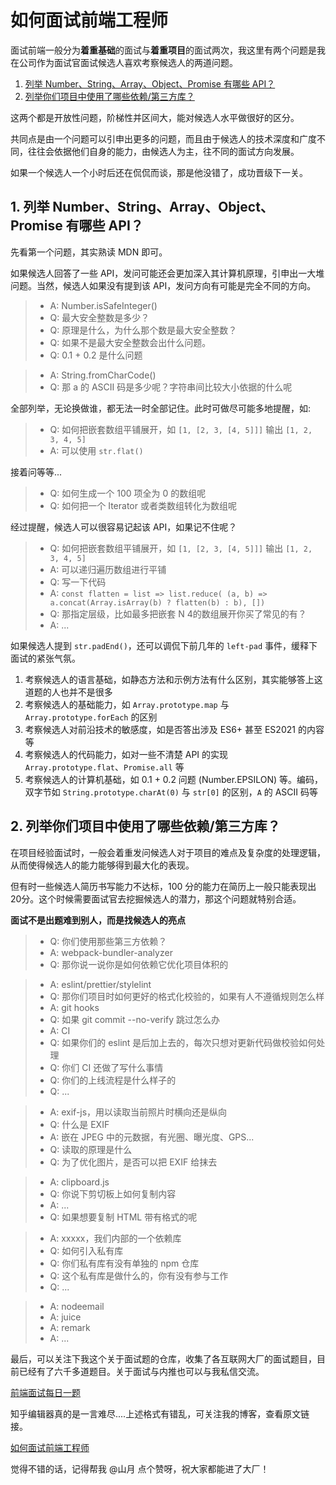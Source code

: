 # 如何面试前端工程师

面试前端一般分为**着重基础**的面试与**着重项目**的面试两次，我这里有两个问题是我在公司作为面试官面试候选人喜欢考察候选人的两道问题。

1. [列举 Number、String、Array、Object、Promise 有哪些 API？](https://github.com/shfshanyue/Daily-Question/issues/636)
2. [列举你们项目中使用了哪些依赖/第三方库？](https://github.com/shfshanyue/Daily-Question/issues/654)

这两个都是开放性问题，阶梯性并区间大，能对候选人水平做很好的区分。

共同点是由一个问题可以引申出更多的问题，而且由于候选人的技术深度和广度不同，往往会依据他们自身的能力，由候选人为主，往不同的面试方向发展。

如果一个候选人一个小时后还在侃侃而谈，那是他没错了，成功晋级下一关。

## 1. 列举 Number、String、Array、Object、Promise 有哪些 API？

先看第一个问题，其实熟读 MDN 即可。

如果候选人回答了一些 API，发问可能还会更加深入其计算机原理，引申出一大堆问题。当然，候选人如果没有提到该 API，发问方向有可能是完全不同的方向。

> - A: Number.isSafeInteger()
> - Q: 最大安全整数是多少？
> - Q: 原理是什么，为什么那个数是最大安全整数？
> - Q: 如果不是最大安全整数会出什么问题。
> - Q: 0.1 + 0.2 是什么问题

> - A: String.fromCharCode()
> - Q: 那 a 的 ASCII 码是多少呢？字符串间比较大小依据的什么呢

全部列举，无论换做谁，都无法一时全部记住。此时可做尽可能多地提醒，如:

> - Q: 如何把嵌套数组平铺展开，如 `[1, [2, 3, [4, 5]]]` 输出 `[1, 2, 3, 4, 5]`
> - A: 可以使用 `str.flat()`

接着问等等...

> - Q: 如何生成一个 100 项全为 0 的数组呢
> - Q: 如何把一个 Iterator 或者类数组转化为数组呢

经过提醒，候选人可以很容易记起该 API，如果记不住呢？

> - Q: 如何把嵌套数组平铺展开，如 `[1, [2, 3, [4, 5]]]` 输出 `[1, 2, 3, 4, 5]`
> - A: 可以递归遍历数组进行平铺
> - Q: 写一下代码
> - A: `const flatten = list => list.reduce( (a, b) => a.concat(Array.isArray(b) ? flatten(b) : b), [])`
> - Q: 那指定层级，比如最多把嵌套 N 4的数组展开你买了常见的有？
> - A: ...

如果候选人提到 `str.padEnd()`，还可以调侃下前几年的 `left-pad` 事件，缓释下面试的紧张气氛。

1. 考察候选人的语言基础，如静态方法和示例方法有什么区别，其实能够答上这道题的人也并不是很多
1. 考察候选人的基础能力，如 `Array.prototype.map` 与 `Array.prototype.forEach` 的区别
1. 考察候选人对前沿技术的敏感度，如是否答出涉及 ES6+ 甚至 ES2021 的内容等
1. 考察候选人的代码能力，如对一些不清楚 API 的实现 `Array.prototype.flat`、`Promise.all` 等
1. 考察候选人的计算机基础，如 0.1 + 0.2 问题 (Number.EPSILON) 等。编码，双字节如 `String.prototype.charAt(0)` 与 `str[0]` 的区别，`A` 的 ASCII 码等

## 2. 列举你们项目中使用了哪些依赖/第三方库？

在项目经验面试时，一般会着重发问候选人对于项目的难点及复杂度的处理逻辑，从而使得候选人的能力能够得到最大化的表现。

但有时一些候选人简历书写能力不达标，100 分的能力在简历上一般只能表现出20分。这个时候需要面试官去挖掘候选人的潜力，那这个问题就特别合适。

**面试不是出题难到别人，而是找候选人的亮点**

> - Q: 你们使用那些第三方依赖？
> - A: webpack-bundler-analyzer
> - Q: 那你说一说你是如何依赖它优化项目体积的

> - A: eslint/prettier/stylelint
> - Q: 那你们项目时如何更好的格式化校验的，如果有人不遵循规则怎么样
> - A: git hooks
> - Q: 如果 git commit --no-verify 跳过怎么办
> - A: CI
> - Q: 如果你们的 eslint 是后加上去的，每次只想对更新代码做校验如何处理
> - Q: 你们 CI 还做了写什么事情
> - Q: 你们的上线流程是什么样子的
> - Q: ...

> - A: exif-js，用以读取当前照片时横向还是纵向
> - Q: 什么是 EXIF
> - A: 嵌在 JPEG 中的元数据，有光圈、曝光度、GPS...
> - Q: 读取的原理是什么
> - Q: 为了优化图片，是否可以把 EXIF 给抹去

> - A: clipboard.js
> - Q: 你说下剪切板上如何复制内容
> - A: ...
> - Q: 如果想要复制 HTML 带有格式的呢

> - A: xxxxx，我们内部的一个依赖库
> - Q: 如何引入私有库
> - Q: 你们私有库有没有单独的 npm 仓库
> - Q: 这个私有库是做什么的，你有没有参与工作
> - Q: ...

> - A: nodeemail
> - A: juice
> - A: remark
> - A: ...

最后，可以关注下我这个关于面试题的仓库，收集了各互联网大厂的面试题目，目前已经有了六千多道题目。关于面试与内推也可以与我私信交流。

[前端面试每日一题](https://github.com/shfshanyue/Daily-Question)

知乎编辑器真的是一言难尽....上述格式有错乱，可关注我的博客，查看原文链接。

[如何面试前端工程师](https://shanyue.tech/zhihu/interview-fe.html)

觉得不错的话，记得帮我 @山月 点个赞呀，祝大家都能进了大厂！

